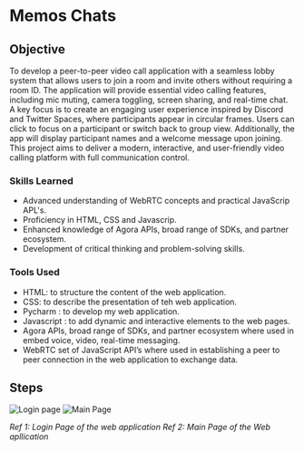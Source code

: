 # Memos Chats

## Objective

To develop a peer-to-peer video call application with a seamless lobby system that allows users to join a room and invite others without requiring a room ID. The application will provide essential video calling features, including mic muting, camera toggling, screen sharing, and real-time chat.
A key focus is to create an engaging user experience inspired by Discord and Twitter Spaces, where participants appear in circular frames. Users can click to focus on a participant or switch back to group view. Additionally, the app will display participant names and a welcome message upon joining.
This project aims to deliver a modern, interactive, and user-friendly video calling platform with full communication control.

### Skills Learned

- Advanced understanding of WebRTC concepts and practical JavaScrip APL's.
- Proficiency in HTML, CSS and Javascrip.
- Enhanced knowledge of Agora APIs, broad range of SDKs, and partner ecosystem.
- Development of critical thinking and problem-solving skills.

### Tools Used

- HTML: to structure the content of the web application.
- CSS: to describe the presentation of teh web application.
- Pycharm : to develop my web application.
- Javascript : to add dynamic and interactive elements to the web pages.
- Agora APIs, broad range of SDKs, and partner ecosystem where used in embed
  voice, video, real-time messaging.
- WebRTC set of JavaScript API’s where used in establishing a peer to peer connection
  in the web application to exchange data.




## Steps

![Login page](https://github.com/user-attachments/assets/093076e9-5598-4753-bd0f-4b7faad39437)
![Main Page](https://github.com/user-attachments/assets/c860a0b2-e8b4-473a-873d-9280aa530090)


*Ref 1: Login Page of the web application*
*Ref 2: Main Page of the Web apllication*
